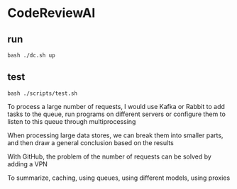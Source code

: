 # CodeReviewAI

## run
```shell
bash ./dc.sh up
```

## test
```shell
bash ./scripts/test.sh
```


To process a large number of requests, I would use Kafka or Rabbit to add tasks to the queue, run programs on different servers or configure them to listen to this queue through multiprocessing

When processing large data stores, we can break them into smaller parts, and then draw a general conclusion based on the results

With GitHub, the problem of the number of requests can be solved by adding a VPN

To summarize, caching, using queues, using different models, using proxies